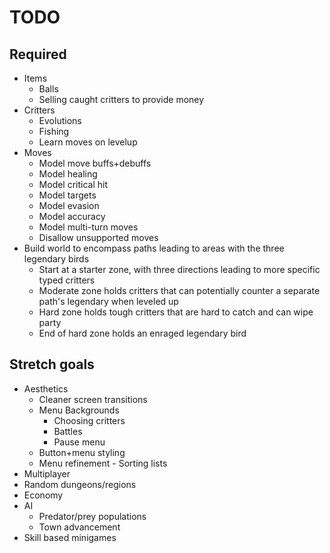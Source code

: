 # TODO

## Required

* Items
  * Balls
  * Selling caught critters to provide money
* Critters
  * Evolutions
  * Fishing
  * Learn moves on levelup
* Moves
  * Model move buffs+debuffs
  * Model healing
  * Model critical hit
  * Model targets
  * Model evasion
  * Model accuracy
  * Model multi-turn moves
  * Disallow unsupported moves
* Build world to encompass paths leading to areas with the three legendary birds
  * Start at a starter zone, with three directions leading to more specific typed critters
  * Moderate zone holds critters that can potentially counter a separate path's legendary when leveled up
  * Hard zone holds tough critters that are hard to catch and can wipe party
  * End of hard zone holds an enraged legendary bird

## Stretch goals

* Aesthetics
  * Cleaner screen transitions
  * Menu Backgrounds
    * Choosing critters
    * Battles
    * Pause menu
  * Button+menu styling
  * Menu refinement - Sorting lists
* Multiplayer
* Random dungeons/regions
* Economy
* AI
  * Predator/prey populations
  * Town advancement
* Skill based minigames